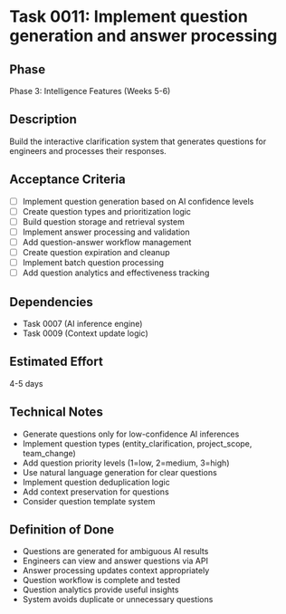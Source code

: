# Task 0011: Implement question generation and answer processing

## Phase
Phase 3: Intelligence Features (Weeks 5-6)

## Description
Build the interactive clarification system that generates questions for engineers and processes their responses.

## Acceptance Criteria
- [ ] Implement question generation based on AI confidence levels
- [ ] Create question types and prioritization logic
- [ ] Build question storage and retrieval system
- [ ] Implement answer processing and validation
- [ ] Add question-answer workflow management
- [ ] Create question expiration and cleanup
- [ ] Implement batch question processing
- [ ] Add question analytics and effectiveness tracking

## Dependencies
- Task 0007 (AI inference engine)
- Task 0009 (Context update logic)

## Estimated Effort
4-5 days

## Technical Notes
- Generate questions only for low-confidence AI inferences
- Implement question types (entity_clarification, project_scope, team_change)
- Add question priority levels (1=low, 2=medium, 3=high)
- Use natural language generation for clear questions
- Implement question deduplication logic
- Add context preservation for questions
- Consider question template system

## Definition of Done
- Questions are generated for ambiguous AI results
- Engineers can view and answer questions via API
- Answer processing updates context appropriately
- Question workflow is complete and tested
- Question analytics provide useful insights
- System avoids duplicate or unnecessary questions
